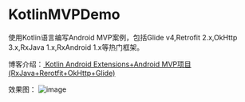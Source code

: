 # KotlinMVPDemo
使用Kotlin语言编写Android MVP案例，包括Glide v4,Retrofit 2.x,OkHttp 3.x,RxJava 1.x,RxAndroid 1.x等热门框架。

博客介绍：[ Kotlin Android Extensions+Android MVP项目(RxJava+Rerotfit+OkHttp+Glide)](http://blog.csdn.net/m0_37971088)

效果图：
![image](http://img.blog.csdn.net/20170628162541988?watermark/2/text/aHR0cDovL2Jsb2cuY3Nkbi5uZXQvbTBfMzc5NzEwODg=/font/5a6L5L2T/fontsize/400/fill/I0JBQkFCMA==/dissolve/70/gravity/Center)
